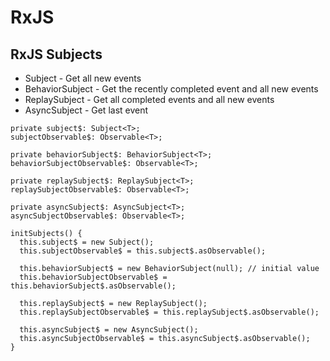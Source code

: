 # RxJS

## RxJS Subjects

- Subject - Get all new events
- BehaviorSubject - Get the recently completed event and all new events
- ReplaySubject - Get all completed events and all new events
- AsyncSubject - Get last event

```
private subject$: Subject<T>;
subjectObservable$: Observable<T>;

private behaviorSubject$: BehaviorSubject<T>;
behaviorSubjectObservable$: Observable<T>;

private replaySubject$: ReplaySubject<T>;
replaySubjectObservable$: Observable<T>;

private asyncSubject$: AsyncSubject<T>;
asyncSubjectObservable$: Observable<T>;

initSubjects() {
  this.subject$ = new Subject();
  this.subjectObservable$ = this.subject$.asObservable();

  this.behaviorSubject$ = new BehaviorSubject(null); // initial value
  this.behaviorSubjectObservable$ = this.behaviorSubject$.asObservable();

  this.replaySubject$ = new ReplaySubject();
  this.replaySubjectObservable$ = this.replaySubject$.asObservable();

  this.asyncSubject$ = new AsyncSubject();
  this.asyncSubjectObservable$ = this.asyncSubject$.asObservable();
}

```
